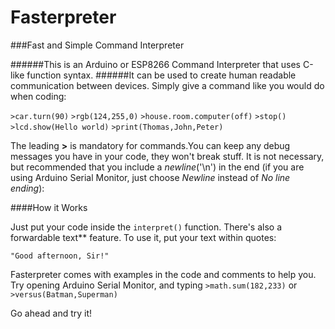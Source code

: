 # Fasterpreter
###Fast and Simple Command Interpreter 

######This is an Arduino or ESP8266 Command Interpreter that uses C-like function syntax.
######It can be used to create human readable communication between devices. Simply give a command like you would do when coding:

`>car.turn(90)`
`>rgb(124,255,0)`
`>house.room.computer(off)`
`>stop()`
`>lcd.show(Hello world)`
`>print(Thomas,John,Peter)`

The leading **>** is mandatory for commands.You can keep any debug messages you have in your code, they won't break stuff.
It is not necessary, but recommended that you include a *newline*('\n') in the end (if you are using Arduino Serial Monitor, just choose *Newline* instead of *No line ending*):


####How it Works

Just put your code inside the `interpret()` function.
There's also a forwardable text** feature. To use it, put your text within quotes:

`"Good afternoon, Sir!"`

Fasterpreter comes with examples in the code and comments to help you. Try opening Arduino Serial Monitor, and typing `>math.sum(182,233)` or `>versus(Batman,Superman)`

Go ahead and try it!

